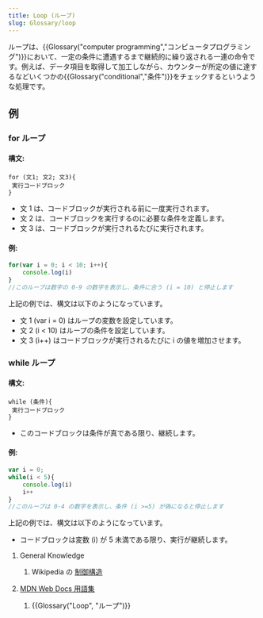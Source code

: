 ```yaml
---
title: Loop (ループ)
slug: Glossary/loop
---
```


ループは、{{Glossary("computer programming","コンピュータプログラミング")}}において、一定の条件に遭遇するまで継続的に繰り返される一連の命令です。例えば、データ項目を取得して加工しながら、カウンターが所定の値に達するなどいくつかの{{Glossary("conditional","条件")}}をチェックするというような処理です。

## 例

### for ループ

#### 構文:

```
for (文1; 文2; 文3){
 実行コードブロック
}
```

- 文 1 は、コードブロックが実行される前に一度実行されます。
- 文 2 は、コードブロックを実行するのに必要な条件を定義します。
- 文 3 は、コードブロックが実行されるたびに実行されます。

#### 例:

```js
for(var i = 0; i < 10; i++){
    console.log(i)
}
//このループは数字の 0-9 の数字を表示し、条件に合う (i = 10) と停止します
```

上記の例では、構文は以下のようになっています。

- 文 1 (var i = 0) はループの変数を設定しています。
- 文 2 (i < 10) はループの条件を設定しています。
- 文 3 (i++) はコードブロックが実行されるたびに i の値を増加させます。

### while ループ

#### 構文:

```
while (条件){
 実行コードブロック
}
```

- このコードブロックは条件が真である限り、継続します。

#### 例:

```js
var i = 0;
while(i < 5){
    console.log(i)
    i++
}
//このループは 0-4 の数字を表示し、条件 (i >=5) が偽になると停止します
```

上記の例では、構文は以下のようになっています。

- コードブロックは変数 (i) が 5 未満である限り、実行が継続します。

1. General Knowledge

    1. Wikipedia の [制御構造](https://ja.wikipedia.org/wiki/制御構造#ループ)

2. [MDN Web Docs 用語集](/ja/docs/Glossary)

    1. {{Glossary("Loop", "ループ")}}
